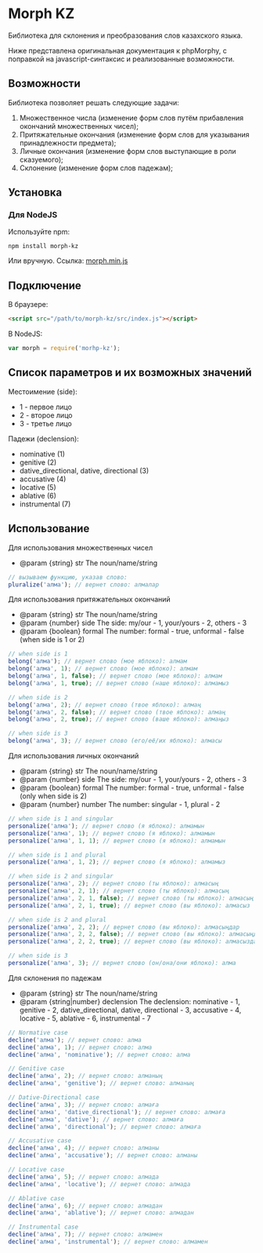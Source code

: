 # Morph KZ

Библиотека для склонения и преобразования слов казахского языка. 

Ниже представлена оригинальная документация к phpMorphy, с поправкой на javascript-синтаксис и реализованные возможности.

## Возможности
Библиотека позволяет решать следующие задачи:
1. Множественное числа (изменение форм слов путём прибавления окончаний множественных чисел);
2. Притяжательные окончания (изменение форм слов для указывания принадлежности предмета);
3. Личные окончания (изменение форм слов выступающие в роли сказуемого);
4. Склонение (изменение форм слов падежам);

## Установка

### Для NodeJS
Используйте npm:
```
npm install morph-kz
```

Или вручную. Ссылка: [morph.min.js](https://raw.github.com/adilbekes/morph-js/src/index.js)

## Подключение

В браузере:

```html
<script src="/path/to/morph-kz/src/index.js"></script>
```

В NodeJS:

```JavaScript
var morph = require('morhp-kz');
```

## Cписок параметров и их возможных значений
 
Местоимение (side):
- 1 - первое лицо
- 2 - второе лицо
- 3 - третье лицо

Падежи (declension):
- nominative (1)
- genitive (2)
- dative_directional, dative, directional (3)
- accusative (4)
- locative (5)
- ablative (6)
- instrumental (7)

## Использование
Для использования множественных чисел
* @param {string} str The noun/name/string
```JavaScript
// вызываем функцию, указав слово:
pluralize('алма'); // вернет слово: алмалар
```

Для использования притяжательных окончаний
* @param {string} str The noun/name/string
* @param {number} side The side: my/our - 1, your/yours - 2, others - 3
* @param {boolean} formal The number: formal - true, unformal - false (when side is 1 or 2)
```JavaScript
// when side is 1
belong('алма'); // вернет слово (мое яблоко): алмам
belong('алма', 1); // вернет слово (мое яблоко): алмам
belong('алма', 1, false); // вернет слово (мое яблоко): алмам
belong('алма', 1, true); // вернет слово (наше яблоко): алмамыз

// when side is 2
belong('алма', 2); // вернет слово (твое яблоко): алмаң
belong('алма', 2, false); // вернет слово (твое яблоко): алмаң
belong('алма', 2, true); // вернет слово (ваше яблоко): алмаңыз

// when side is 3
belong('алма', 3); // вернет слово (его/её/их яблоко): алмасы
```

Для использования личных окончаний
* @param {string} str The noun/name/string
* @param {number} side The side: my/our - 1, your/yours - 2, others - 3
* @param {boolean} formal The number: formal - true, unformal - false (only when side is 2)
* @param {number} number The number: singular - 1, plural - 2

```JavaScript
// when side is 1 and singular
personalize('алма'); // вернет слово (я яблоко): алмамын
personalize('алма', 1); // вернет слово (я яблоко): алмамын
personalize('алма', 1, 1); // вернет слово (я яблоко): алмамын

// when side is 1 and plural
personalize('алма', 1, 2); // вернет слово (я яблоко): алмамыз

// when side is 2 and singular
personalize('алма', 2); // вернет слово (ты яблоко): алмасың
personalize('алма', 2, 1); // вернет слово (ты яблоко): алмасың
personalize('алма', 2, 1, false); // вернет слово (ты яблоко): алмасың
personalize('алма', 2, 1, true); // вернет слово (вы яблоко): алмасыз

// when side is 2 and plural
personalize('алма', 2, 2); // вернет слово (вы яблоко): алмасыңдар
personalize('алма', 2, 2, false); // вернет слово (вы яблоко): алмасыңдар
personalize('алма', 2, 2, true); // вернет слово (вы яблоко): алмасыздар

// when side is 3
personalize('алма', 3); // вернет слово (он/она/они яблоко): алма
```

Для склонения по падежам
* @param {string} str The noun/name/string
* @param {string|number} declension The declension: nominative - 1, genitive - 2, dative_directional, dative, directional - 3, accusative - 4, locative - 5, ablative - 6, instrumental - 7
```JavaScript
// Normative case
decline('алма'); // вернет слово: алма
decline('алма', 1); // вернет слово: алма
decline('алма', 'nominative'); // вернет слово: алма

// Genitive case
decline('алма', 2); // вернет слово: алманың
decline('алма', 'genitive'); // вернет слово: алманың

// Dative-Directional case
decline('алма', 3); // вернет слово: алмаға
decline('алма', 'dative_directional'); // вернет слово: алмаға
decline('алма', 'dative'); // вернет слово: алмаға
decline('алма', 'directional'); // вернет слово: алмаға

// Accusative case
decline('алма', 4); // вернет слово: алманы
decline('алма', 'accusative'); // вернет слово: алманы

// Locative case
decline('алма', 5); // вернет слово: алмада
decline('алма', 'locative'); // вернет слово: алмада

// Ablative case
decline('алма', 6); // вернет слово: алмадан
decline('алма', 'ablative'); // вернет слово: алмадан

// Instrumental case
decline('алма', 7); // вернет слово: алмамен
decline('алма', 'instrumental'); // вернет слово: алмамен
```


